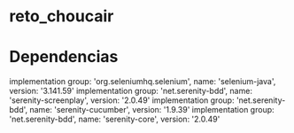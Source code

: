 # reto_choucair
# Dependencias
implementation group: 'org.seleniumhq.selenium', name: 'selenium-java', version: '3.141.59'
    implementation group: 'net.serenity-bdd', name: 'serenity-screenplay', version: '2.0.49'
    implementation group: 'net.serenity-bdd', name: 'serenity-cucumber', version: '1.9.39'
    implementation group: 'net.serenity-bdd', name: 'serenity-core', version: '2.0.49'
